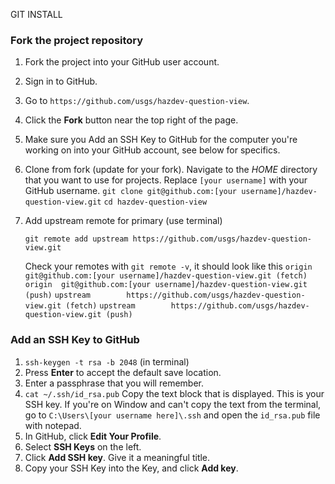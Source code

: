 GIT INSTALL

### Fork the project repository ###

1. Fork the project into your GitHub user account.
  1. Sign in to GitHub.
  2. Go to `https://github.com/usgs/hazdev-question-view`.
  2. Click the **Fork** button near the top right of the page.

1. Make sure you Add an SSH Key to GitHub for the computer you're
   working on into your GitHub account, see below for specifics.

1. Clone from fork (update for your fork).
   Navigate to the _HOME_ directory that you want to use for projects.
   Replace `[your username]` with your GitHub username.
   ```git clone git@github.com:[your username]/hazdev-question-view.git```
   ```cd hazdev-question-view```

1. Add upstream remote for primary (use terminal)
   ```
   git remote add upstream https://github.com/usgs/hazdev-question-view.git
   ```
   Check your remotes with `git remote -v`, it should look like this
   ```origin  git@github.com:[your username]/hazdev-question-view.git (fetch)```
   ```origin  git@github.com:[your username]/hazdev-question-view.git (push)```
   ```upstream        https://github.com/usgs/hazdev-question-view.git (fetch)```
   ```upstream        https://github.com/usgs/hazdev-question-view.git (push)```


### Add an SSH Key to GitHub ###

  1. `ssh-keygen -t rsa -b 2048` (in terminal)
  2. Press **Enter** to accept the default save location.
  3. Enter a passphrase that you will remember.
  4. `cat ~/.ssh/id_rsa.pub`
     Copy the text block that is displayed.
     This is your SSH key.
     If you're on Window and can't copy the text from the terminal, go
     to `C:\Users\[your username here]\.ssh` and open the `id_rsa.pub` file
     with notepad.
  5. In GitHub, click **Edit Your Profile**.
  6. Select **SSH Keys** on the left.
  7. Click **Add SSH key**. Give it a meaningful title.
  8. Copy your SSH Key into the Key, and click **Add key**.
